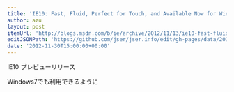 ```yaml
---
title: 'IE10: Fast, Fluid, Perfect for Touch, and Available Now for Windows 7 - IEBlog - Site Home - MSDN Blogs'
author: azu
layout: post
itemUrl: 'http://blogs.msdn.com/b/ie/archive/2012/11/13/ie10-fast-fluid-perfect-for-touch-and-available-now-for-windows-7.aspx'
editJSONPath: 'https://github.com/jser/jser.info/edit/gh-pages/data/2012/11/index.json'
date: '2012-11-30T15:00:00+00:00'
---
```

IE10 プレビューリリース

Windows7でも利用できるように
